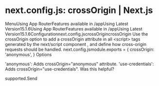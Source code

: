 # next.config.js: crossOrigin | Next.js

<p>MenuUsing App RouterFeatures available in /appUsing Latest Version15.1.6Using App RouterFeatures available in /appUsing Latest Version15.1.6Configurationnext.config.jscrossOrigincrossOrigin
Use the crossOrigin option to add a crossOrigin attribute in all &lt;script&gt; tags generated by the next/script component , and define how cross-origin requests should be handled.
next.config.jsmodule.exports = {
crossOrigin: 'anonymous',
}
Options</p>
<p>'anonymous': Adds crossOrigin=&quot;anonymous&quot; attribute.
'use-credentials': Adds crossOrigin=&quot;use-credentials&quot;.
Was this helpful?</p>
<p>supported.Send</p>
